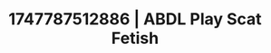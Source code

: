 ---
categories:
- Erotic curves
- Respectful sex
- Breath play
- Vintage boudoir
- Gender-fluid lovers
image: /assets/images/1747787512886.jpg
layout: post
seo:
  description: Featured content with high-quality ABDL Play, Scat Fetish. HD images
    available.
  keywords: ABDL Play, Scat Fetish
  og_image: /assets/images/1747787512886.jpg
  schema_type: VisualArtwork
tags:
- ABDL Play
- '#1747787512886'
- Scat Fetish
title: 1747787512886 | ABDL Play Scat Fetish
---
